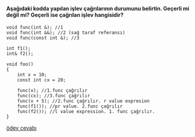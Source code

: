 #### Aşağıdaki kodda yapılan işlev çağrılarının durumunu belirtin. Geçerli mi değil mi? Geçerli ise çağrılan işlev hangisidir?

```
void func(int &); //1
void func(int &&); //2 (sağ taraf referansı)
void func(const int &); //3

int f1();
int& f2();

void foo()
{
    int x = 10;
    const int cx = 20;
    
    func(x); //1.func çağrılır
    func(cx); //3.func çağrılır
    func(x + 5); //2.func çağrılır. r value expresion
    func(f1()); //pr value. 2.func çağrılır
    func(f2()); //l value expression. 1. func çağrılır. 
}
```


[ödev cevabı](https://vimeo.com/433286327)
